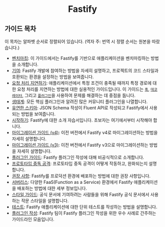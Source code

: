 <h1 align="center">Fastify</h1>

## 가이드 목차
<a id="guides-toc"></a>

이 목차는 알파벳 순서로 정렬되어 있습니다. (역자 주: 번역 시 정렬 순서는 원본을 따랐습니다.)

+ [벤치마킹](./Benchmarking.md): 이 가이드에서는 Fastify를 기반으로 애플리케이션을 벤치마킹하는 방법을 소개합니다.
+ [기여](./Contributing.md): Fastify 개발에 참여하는 방법을 자세히 설명하고, 프로젝트의 코드 스타일과 호환되는 환경을 설정하는 방법을 보여줍니다. 
+ [요청 처리 지연하기](./Delay-Accepting-Requests.md): 애플리케이션에서 특정 조건이 충족될 때까지 특정 경로에 대한 요청 처리를 지연하는 방법에 대한 실용적인 가이드입니다. 이 가이드는 [`훅`](../Reference/Hooks.md), [`데코레이터`](../Reference/Decorators.md),
  그리고 [`플러그인`](../Reference/Plugins.md)을 사용하여 문제를 해결하는 데 중점을 둡니다.
+ [생태계](./Ecosystem.md): 모든 핵심 플러그인과 알려진 많은 커뮤니티 플러그인을 나열합니다.
+ [유연한 스키마](./Fluent-Schema.md): JSON Schema 작성이 Fluent API로 작성되고 Fastify에서 사용되는 방법을 보여줍니다.
+ [시작하기](./Getting-Started.md): Fastify에 대한 소개 자습서입니다. 초보자는 여기에서부터 시작해야 합니다.
+ [마이그레이션 가이드 (v4)](./Migration-Guide-V4.md): 이전 버전에서 Fastify v4로 마이그레이션하는 방법을 자세히 설명합니다. 
+ [마이그레이션 가이드 (v3)](./Migration-Guide-V3.md): 이전 버전에서 Fastify v3으로 마이그레이션하는 방법을 자세히 설명합니다.
+ [플러그인 가이드](./Plugins-Guide.md): Fastify 플러그인 작성에 대해 비공식적으로 소개합니다.
+ [프로토타입 중독 공격](./Prototype-Poisoning.md): 프로토타입 중독 공격이 어떻게 작동하고, 완화되는지 설명합니다.
+ [권장 사항](./Recommendations.md): Fastify를 프로덕션 환경에 배포하는 방법에 대한 권장 사항입니다.
+ [서버리스](./Serverless.md): 다양한 FaaS(Function as a Service) 환경에서 Fastify 애플리케이션을 배포하는 방법에 대한 세부 정보입니다.
+ [스타일 가이드](./Style-Guide.md): 공식 문서에 기여하려는 사람들을 위해 Fastify 공식 문서에서 사용하는 작문 스타일을 설명합니다.
+ [테스트](./Testing.md): Fastify 애플리케이션에 대한 단위 테스트를 작성하는 방법을 설명합니다.
+ [플러그인 작성](./Write-Plugin.md): Fastify 팀이 Fastify 플러그인 작성을 위한 우수 사례로 간주하는 가이드라인 모음입니다.